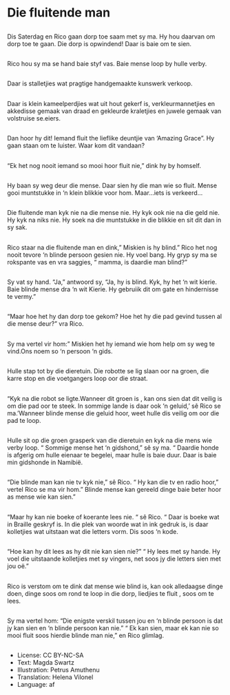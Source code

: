 # Die fluitende man

##
Dis Saterdag en Rico gaan dorp toe saam met sy ma. Hy hou daarvan om dorp toe te gaan. Die dorp is opwindend! Daar is baie om te sien.

##
Rico hou sy ma se hand baie styf vas. Baie mense loop by hulle verby.

##
Daar is stalletjies wat pragtige handgemaakte kunswerk verkoop.

##
Daar is klein kameelperdjies wat uit hout gekerf is, verkleurmannetjies en akkedisse gemaak van draad en gekleurde kraletjies en juwele gemaak van volstruise se.eiers.

##
Dan hoor hy dit! Iemand fluit the lieflike deuntjie van ‘Amazing Grace”. Hy gaan staan om te luister. Waar kom dit vandaan?

##
“Ek het nog nooit iemand so mooi hoor fluit nie,” dink hy by homself.

##
Hy baan sy weg deur die mense. Daar sien hy die man wie so fluit. Mense gooi muntstukke in ‘n klein blikkie voor hom. Maar…iets is verkeerd…

##
Die fluitende man kyk nie na die mense nie. Hy kyk ook nie na die geld nie. Hy kyk na niks nie. Hy soek na die muntstukke in die blikkie en sit dit dan in sy sak.

##
Rico staar na die fluitende man en dink,” Miskien is hy blind.” Rico het nog nooit tevore ‘n blinde persoon gesien nie. Hy voel bang. Hy gryp sy ma se rokspante vas en vra saggies, “ mamma, is daardie man blind?”

##
Sy vat sy hand. “Ja,” antwoord sy, “Ja, hy is blind. Kyk, hy het ‘n wit kierie. Baie blinde mense dra ‘n wit Kierie. Hy gebruiik dit om gate en hindernisse te vermy.”

##
“Maar hoe het hy dan dorp toe gekom? Hoe het hy die pad gevind tussen al die mense deur?” vra Rico.

##
Sy ma vertel vir hom:” Miskien het hy iemand wie hom help om sy weg te vind.Ons noem so ‘n persoon ‘n gids.

##
Hulle stap tot by die dieretuin. Die robotte se lig slaan oor na groen, die karre stop en die voetgangers loop oor die straat.

##
“Kyk na die robot se ligte.Wanneer dit groen is , kan ons sien dat dit veilig is om die pad oor te steek. In sommige lande is daar ook ‘n geluid,’ sê Rico se ma.’Wanneer blinde mense die geluid hoor, weet hulle dis veilig om oor die pad te loop.

##
Hulle sit op die groen grasperk van die dieretuin en kyk na die mens wie verby loop. “ Sommige mense het ‘n gidshond,” sê sy ma. “ Daardie honde is afgerig om hulle eienaar te begelei, maar hulle is baie duur. Daar is baie min gidshonde in Namibië.

##
“Die blinde man kan nie tv kyk nie,” sê Rico. “ Hy kan die tv en radio hoor,” vertel Rico se ma vir hom.” Blinde mense kan gereeld dinge baie beter hoor as mense wie kan sien.”
##
“Maar hy kan nie boeke of koerante lees nie. “ sê Rico. “ Daar is boeke wat in Braille geskryf is. In die plek van woorde wat in ink gedruk is, is daar kolletjies wat uitstaan wat die letters vorm. Dis soos ‘n kode.

##
“Hoe kan hy dit lees as hy dit nie kan sien nie?” “ Hy lees met sy hande. Hy voel die uitstaande kolletjies met sy vingers, net soos jy die letters sien met jou oë.”

##
Rico is verstom om te dink dat mense wie blind is, kan ook alledaagse dinge doen, dinge soos om rond te loop in die dorp, liedjies te fluit , soos om te lees.

##
Sy ma vertel hom: “Die enigste verskil tussen jou en ‘n blinde persoon is dat jy kan sien en ‘n blinde persoon kan nie.” “ Ek kan sien, maar ek kan nie so mooi fluit soos hierdie blinde man nie,” en Rico glimlag.

##
* License: CC BY-NC-SA
* Text: Magda Swartz
* Illustration: Petrus Amuthenu
* Translation: Helena Vilonel
* Language: af
